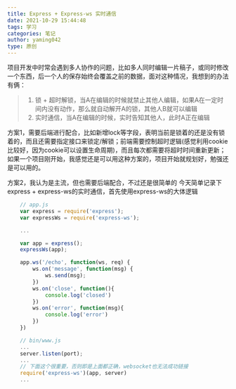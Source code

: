 ```yaml
---
title: Express + Express-ws 实时通信
date: 2021-10-29 15:44:48
tags: 学习
categories: 笔记
author: yaming042
type: 原创
---
```


项目开发中时常会遇到多人协作的问题，比如多人同时编辑一片稿子，或同时修改一个东西，后一个人的保存始终会覆盖之前的数据，面对这种情况，我想到的办法有俩：
> 1. 锁 + 超时解锁，当A在编辑的时候就禁止其他人编辑，如果A在一定时间内没有动作，那么就自动解开A的锁，其他人B就可以编辑
> 2. 实时通信，当A在编辑的时候，实时告知其他人，此时A正在编辑


方案1，需要后端进行配合，比如新增lock等字段，表明当前是锁着的还是没有锁着的，而且还需要指定接口来锁定/解锁；前端需要控制超时逻辑(感觉利用cookie比较好，因为cookie可以设置生命周期)，而且每次都需要将超时时间重新更新；如果一个项目刚开始，我感觉还是可以用这种方案的，项目开始就规划好，勉强还是可以用的。


方案2，我认为是主流，但也需要后端配合，不过还是很简单的
今天简单记录下express + express-ws的实时通信，首先使用express-ws的大体逻辑
```javascript
    // app.js
    var express = require('express');
    var expressWs = require('express-ws');

    ...

    var app = express();
    expressWs(app);

    app.ws('/echo', function(ws, req) {
        ws.on('message', function(msg) {
            ws.send(msg);
        })
        ws.on('close', function(){
            console.log('closed')
        })
        ws.on('error', function(msg){
            console.log('error')
        })
    })

    // bin/www.js
    ...
    server.listen(port);
    ...
    // 下面这个很重要，否则即是上面都正确，websocket也无法成功链接
    require('express-ws')(app, server)
    ...
```

